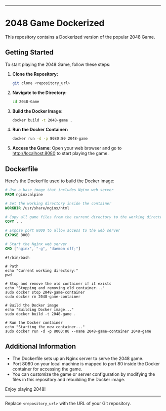 
---

# 2048 Game Dockerized

This repository contains a Dockerized version of the popular 2048 Game.

## Getting Started

To start playing the 2048 Game, follow these steps:

1. **Clone the Repository:**
   ```bash
   git clone <repository_url>
   ```

2. **Navigate to the Directory:**
   ```bash
   cd 2048-Game
   ```

3. **Build the Docker Image:**
   ```bash
   docker build -t 2048-game .
   ```

4. **Run the Docker Container:**
   ```bash
   docker run -d -p 8080:80 2048-game
   ```

5. **Access the Game:**
   Open your web browser and go to [http://localhost:8080](http://localhost:8080) to start playing the game.

## Dockerfile

Here's the Dockerfile used to build the Docker image:

```Dockerfile
# Use a base image that includes Nginx web server
FROM nginx:alpine

# Set the working directory inside the container
WORKDIR /usr/share/nginx/html

# Copy all game files from the current directory to the working directory inside the container
COPY . .

# Expose port 8000 to allow access to the web server
EXPOSE 8000

# Start the Nginx web server
CMD ["nginx", "-g", "daemon off;"]
```

```Jenkins
#!/bin/bash

# Path
echo "Current working directory:"
pwd

# Stop and remove the old container if it exists
echo "Stopping and removing old container..."
sudo docker stop 2048-game-container
sudo docker rm 2048-game-container

# Build the Docker image
echo "Building Docker image..."
sudo docker build -t 2048-game .

# Run the Docker container
echo "Starting the new container..."
sudo docker run -d -p 8000:80 --name 2048-game-container 2048-game
```

## Additional Information

- The Dockerfile sets up an Nginx server to serve the 2048 game.
- Port 8080 on your local machine is mapped to port 80 inside the Docker container for accessing the game.
- You can customize the game or server configuration by modifying the files in this repository and rebuilding the Docker image.

Enjoy playing 2048!

---

Replace `<repository_url>` with the URL of your Git repository.

